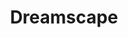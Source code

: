 ---
  title: Dreamscape
  description: Dreamscape is a modern, scalable social media platform built with a microservices architecture. It enables users to post updates, view and engage with content, like and comment on posts, and communicate in real time via direct messages and group chats.
  release: 2023
  tags: ["docker", "jwt", "microservices", "nuxtjs", "nestjs", "websockets", "grpc", "kafka", "typescript", "frontend", "chat", "social"]
  breadcrumbs: [{ title: "Projects", href: "projects" }, { title: Dreamscape, href: 'projects/dreamscape' }]
  type: project
---